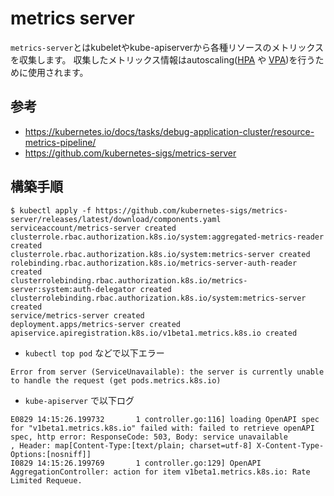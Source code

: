 # metrics server

`metrics-server`とはkubeletやkube-apiserverから各種リソースのメトリックスを収集します。
収集したメトリックス情報はautoscaling([HPA](https://kubernetes.io/docs/tasks/run-application/horizontal-pod-autoscale/) や [VPA](https://github.com/kubernetes/autoscaler/tree/master/vertical-pod-autoscaler/))を行うために使用されます。

## 参考

- https://kubernetes.io/docs/tasks/debug-application-cluster/resource-metrics-pipeline/
- https://github.com/kubernetes-sigs/metrics-server

## 構築手順

```
$ kubectl apply -f https://github.com/kubernetes-sigs/metrics-server/releases/latest/download/components.yaml
serviceaccount/metrics-server created
clusterrole.rbac.authorization.k8s.io/system:aggregated-metrics-reader created
clusterrole.rbac.authorization.k8s.io/system:metrics-server created
rolebinding.rbac.authorization.k8s.io/metrics-server-auth-reader created
clusterrolebinding.rbac.authorization.k8s.io/metrics-server:system:auth-delegator created
clusterrolebinding.rbac.authorization.k8s.io/system:metrics-server created
service/metrics-server created
deployment.apps/metrics-server created
apiservice.apiregistration.k8s.io/v1beta1.metrics.k8s.io created
```

- `kubectl top pod` などで以下エラー

```
Error from server (ServiceUnavailable): the server is currently unable to handle the request (get pods.metrics.k8s.io)
```

- `kube-apiserver` で以下ログ

```
E0829 14:15:26.199732       1 controller.go:116] loading OpenAPI spec for "v1beta1.metrics.k8s.io" failed with: failed to retrieve openAPI spec, http error: ResponseCode: 503, Body: service unavailable
, Header: map[Content-Type:[text/plain; charset=utf-8] X-Content-Type-Options:[nosniff]]
I0829 14:15:26.199769       1 controller.go:129] OpenAPI AggregationController: action for item v1beta1.metrics.k8s.io: Rate Limited Requeue.
```


